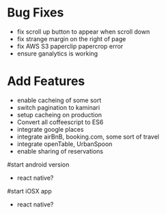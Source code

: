 

# Bug Fixes
- fix scroll up button to appear when scroll down
- fix strange margin on the right of page
- fix AWS S3 paperclip papercrop error
- ensure ganalytics is working




# Add Features 
- enable cacheing of some sort
- switch pagination to kaminari
- setup cacheing on production
- Convert all coffeescript to ES6
- integrate google places
- integrate airBnB, booking.com, some sort of travel
- integrate openTable, UrbanSpoon
- enable sharing of reservations


#start android version
- react native?

#start iOSX app
- react native?
